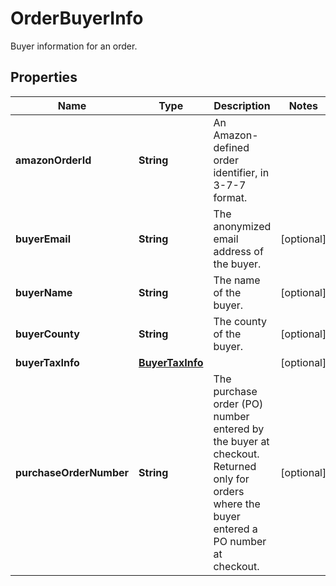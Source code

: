 

# OrderBuyerInfo

Buyer information for an order.

## Properties

Name | Type | Description | Notes
------------ | ------------- | ------------- | -------------
**amazonOrderId** | **String** | An Amazon-defined order identifier, in 3-7-7 format. | 
**buyerEmail** | **String** | The anonymized email address of the buyer. |  [optional]
**buyerName** | **String** | The name of the buyer. |  [optional]
**buyerCounty** | **String** | The county of the buyer. |  [optional]
**buyerTaxInfo** | [**BuyerTaxInfo**](BuyerTaxInfo.md) |  |  [optional]
**purchaseOrderNumber** | **String** | The purchase order (PO) number entered by the buyer at checkout. Returned only for orders where the buyer entered a PO number at checkout. |  [optional]



